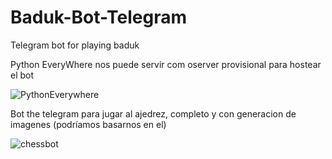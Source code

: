 # Baduk-Bot-Telegram
Telegram bot for playing baduk 

Python EveryWhere nos puede servir com oserver provisional para hostear el bot

![PythonEverywhere](https://www.pythonanywhere.com)

Bot the telegram para jugar al ajedrez, completo y con generacion de imagenes (podríamos basarnos en el)

![chessbot](https://github.com/cxjdavin/tgchessbot)
